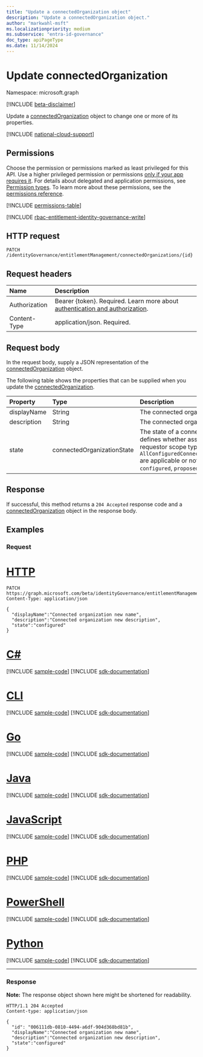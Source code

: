 ```yaml
---
title: "Update a connectedOrganization object"
description: "Update a connectedOrganization object."
author: "markwahl-msft"
ms.localizationpriority: medium
ms.subservice: "entra-id-governance"
doc_type: apiPageType
ms.date: 11/14/2024
---
```


# Update connectedOrganization

Namespace: microsoft.graph

[!INCLUDE [beta-disclaimer](../../includes/beta-disclaimer.md)]

Update a [connectedOrganization](../resources/connectedorganization.md) object to change one or more of its properties.

[!INCLUDE [national-cloud-support](../../includes/global-us.md)]

## Permissions
Choose the permission or permissions marked as least privileged for this API. Use a higher privileged permission or permissions [only if your app requires it](/graph/permissions-overview#best-practices-for-using-microsoft-graph-permissions). For details about delegated and application permissions, see [Permission types](/graph/permissions-overview#permission-types). To learn more about these permissions, see the [permissions reference](/graph/permissions-reference).

<!-- { "blockType": "permissions", "name": "connectedorganization_update" } -->
[!INCLUDE [permissions-table](../includes/permissions/connectedorganization-update-permissions.md)]

[!INCLUDE [rbac-entitlement-identity-governance-write](../includes/rbac-for-apis/rbac-entitlement-identity-governance-admin-apis-write.md)]

## HTTP request

<!-- {
  "blockType": "ignored"
}
-->
``` http
PATCH /identityGovernance/entitlementManagement/connectedOrganizations/{id}
```

## Request headers
|Name|Description|
|:---|:---|
|Authorization|Bearer {token}. Required. Learn more about [authentication and authorization](/graph/auth/auth-concepts).|
|Content-Type|application/json. Required.|

## Request body
In the request body, supply a JSON representation of the [connectedOrganization](../resources/connectedorganization.md) object.

The following table shows the properties that can be supplied when you update the [connectedOrganization](../resources/connectedorganization.md).

|Property|Type|Description|
|:---|:---|:---|
| displayName  |String | The connected organization name.  |
| description  |String | The connected organization description. |
| state        |connectedOrganizationState|The state of a connected organization defines whether assignment policies with requestor scope type `AllConfiguredConnectedOrganizationSubjects` are applicable or not. Possible values are: `configured`, `proposed`.|

## Response

If successful, this method returns a `204 Accepted` response code and a [connectedOrganization](../resources/connectedorganization.md) object in the response body.

## Examples

### Request

# [HTTP](#tab/http)
<!-- {
  "blockType": "request",
  "name": "update_connectedorganization"
}
-->
``` http
PATCH https://graph.microsoft.com/beta/identityGovernance/entitlementManagement/connectedOrganizations/{id}
Content-Type: application/json

{
  "displayName":"Connected organization new name",
  "description":"Connected organization new description",
  "state":"configured"
}
```

# [C#](#tab/csharp)
[!INCLUDE [sample-code](../includes/snippets/csharp/update-connectedorganization-csharp-snippets.md)]
[!INCLUDE [sdk-documentation](../includes/snippets/snippets-sdk-documentation-link.md)]

# [CLI](#tab/cli)
[!INCLUDE [sample-code](../includes/snippets/cli/update-connectedorganization-cli-snippets.md)]
[!INCLUDE [sdk-documentation](../includes/snippets/snippets-sdk-documentation-link.md)]

# [Go](#tab/go)
[!INCLUDE [sample-code](../includes/snippets/go/update-connectedorganization-go-snippets.md)]
[!INCLUDE [sdk-documentation](../includes/snippets/snippets-sdk-documentation-link.md)]

# [Java](#tab/java)
[!INCLUDE [sample-code](../includes/snippets/java/update-connectedorganization-java-snippets.md)]
[!INCLUDE [sdk-documentation](../includes/snippets/snippets-sdk-documentation-link.md)]

# [JavaScript](#tab/javascript)
[!INCLUDE [sample-code](../includes/snippets/javascript/update-connectedorganization-javascript-snippets.md)]
[!INCLUDE [sdk-documentation](../includes/snippets/snippets-sdk-documentation-link.md)]

# [PHP](#tab/php)
[!INCLUDE [sample-code](../includes/snippets/php/update-connectedorganization-php-snippets.md)]
[!INCLUDE [sdk-documentation](../includes/snippets/snippets-sdk-documentation-link.md)]

# [PowerShell](#tab/powershell)
[!INCLUDE [sample-code](../includes/snippets/powershell/update-connectedorganization-powershell-snippets.md)]
[!INCLUDE [sdk-documentation](../includes/snippets/snippets-sdk-documentation-link.md)]

# [Python](#tab/python)
[!INCLUDE [sample-code](../includes/snippets/python/update-connectedorganization-python-snippets.md)]
[!INCLUDE [sdk-documentation](../includes/snippets/snippets-sdk-documentation-link.md)]

---

### Response
**Note:** The response object shown here might be shortened for readability.
<!-- {
  "blockType": "response",
  "truncated": true,
  "@odata.type": "microsoft.graph.connectedOrganization"
}
-->
``` http
HTTP/1.1 204 Accepted
Content-type: application/json

{
  "id": "006111db-0810-4494-a6df-904d368bd81b",
  "displayName":"Connected organization new name",
  "description":"Connected organization new description",
  "state":"configured"
}
```

<!--
{
  "type": "#page.annotation",
  "description": "Update connectedOrganization",
  "keywords": "",
  "section": "documentation",
  "tocPath": "",
  "suppressions": [
  ]
}
-->


